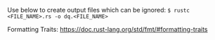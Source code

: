 Use below to create output files which can be ignored:
`$ rustc <FILE_NAME>.rs -o dq.<FILE_NAME>`

Formatting Traits:
https://doc.rust-lang.org/std/fmt/#formatting-traits